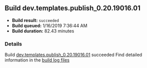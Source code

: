 ## Build dev.templates.publish_0.20.19016.01
- **Build result:** `succeeded`
- **Build queued:** 1/16/2019 7:36:44 AM
- **Build duration:** 82.43 minutes
### Details
Build [dev.templates.publish_0.20.19016.01](https://winappstudio.visualstudio.com/web/build.aspx?pcguid=a4ef43be-68ce-4195-a619-079b4d9834c2&builduri=vstfs%3a%2f%2f%2fBuild%2fBuild%2f26898) succeeded
Find detailed information in the [build log files](https://uwpctdiags.blob.core.windows.net/buildlogs/dev.templates.publish_0.20.19016.01_logs.zip)

